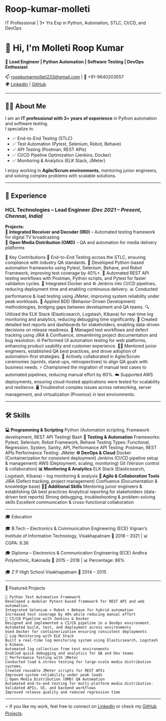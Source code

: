 # Roop-kumar-molleti
IT Professional | 3+ Yrs Exp in Python, Automation, STLC, CI/CD, and DevOps
# 👋 Hi, I'm Molleti Roop Kumar  

🚀 **Lead Engineer | Python Automation | Software Testing | DevOps Enthusiast**  

📫 roopkumarmolleti233@gmail.com | 📱 +91-9640203557  
🌍 [LinkedIn](https://linkedin.com/in/roop-kumar-molleti-914507225) | [GitHub](https://github.com/roopkumarmolleti233)

---

## 🧑‍💻 About Me
I am an **IT professional with 3+ years of experience** in Python automation and software testing.  
I specialize in:  
- ✅ End-to-End Testing (STLC)  
- ✅ Test Automation (Pytest, Selenium, Robot, Behave)  
- ✅ API Testing (Postman, REST APIs)  
- ✅ CI/CD Pipeline Optimization (Jenkins, Docker)  
- ✅ Monitoring & Analytics (ELK Stack, JMeter)  

I enjoy working in **Agile/Scrum environments**, mentoring junior engineers, and solving complex problems with scalable solutions.  

---

## 💼 Experience  

### **HCL Technologies** – Lead Engineer *(Dec 2021 – Present, Chennai, India)*  
**Projects:**  
🔹 **Integrated Receiver and Decoder (IRD)** – Automated testing framework for digital TV broadcasting  
🔹 **Open Media Distribution (OMD)** – QA and automation for media delivery platforms  

🔑 Key Contributions
    🧪 End-to-End Testing across the STLC, ensuring compliance with industry QA standards.
    🐍 Developed Python-based automation frameworks using Pytest, Selenium, Behave, and Robot Framework, improving test coverage by 40%+.
    🔗 Automated REST API testing workflows with Postman, Python scripts, and Pytest for faster validation cycles.
    🐳 Integrated Docker and ⚙️ Jenkins into CI/CD pipelines, reducing deployment time and enabling continuous delivery.
    📊 Conducted performance & load testing using JMeter, improving system reliability under peak workloads.
    📘 Applied BDD (Behavior-Driven Development) methodologies, bridging gaps between development and QA teams.
    🔍 Utilized the ELK Stack (Elasticsearch, Logstash, Kibana) for real-time log monitoring and analytics, reducing debugging time significantly.
    📑 Created detailed test reports and dashboards for stakeholders, enabling data-driven decisions on release readiness.
    📝 Managed test workflows and defect tracking using JIRA & Confluence, streamlining project documentation and bug resolution.
    🌐 Performed UI automation testing for web platforms, enhancing product usability and customer experience.
    👨‍🏫 Mentored junior engineers, established QA best practices, and drove adoption of automation-first strategies.
    🔄 Actively collaborated in Agile/Scrum ceremonies (sprints, stand-ups, retrospectives) to align QA goals with business needs.
    ⚡ Championed the migration of manual test cases to automated pipelines, reducing manual effort by 60%.
    ☁️ Supported AWS deployments, ensuring cloud-hosted applications were tested for scalability and resilience.
    🖥️ Troubleshot complex issues across networking, server management, and virtualization (Proxmox) in test environments.

---
## 🛠️ Skills 

  **💻 Programming & Scripting**
  Python (Automation scripting, Framework development, REST API Testing)
  Bash
  **🧪 Testing & Automation**
  Frameworks: Pytest, Selenium, Robot Framework, Behave
  Testing Types: Functional, Regression, System, Sanity, API, Performance
  API Testing: Postman, REST APIs
  Performance Testing: JMeter
  **⚙️ DevOps & Cloud**
  Docker (Containerization for consistent deployment)
  Jenkins (CI/CD pipeline setup & management)
  AWS (Deployment, scaling, monitoring)
  Git (Version control & collaboration)
  **📊 Monitoring & Analytics**
  ELK Stack (Elasticsearch, Logstash, Kibana) – log monitoring & analysis
  **📂 Agile & Collaboration Tools**
  JIRA (Defect tracking, project management)
  Confluence (Documentation & knowledge base)
  **👨‍🏫 Additional Skills**
  Mentoring junior engineers & establishing QA best practices
  Analytical reporting for stakeholders (data-driven test reports)
  Strong debugging, troubleshooting & problem-solving skills
  Excellent communication & cross-functional collaboration

---
🎓 Education

  🎓 B.Tech – Electronics & Communication Engineering (ECE)
  Vignan's Institute of Information Technology, Visakhapatnam
  📅 2018 – 2021 | 📊 CGPA: 8.36
  
  🎓 Diploma – Electronics & Communication Engineering (ECE)
  Andhra Polytechnic, Kakinada
  📅 2015 – 2018 | 📊 Percentage: 86%
  
  🎓 Z P High School
  Visakhapatnam
  📅 2014 – 2015

---

📌 Featured Projects

    🔹 Python Test Automation Framework
    Developed a modular Pytest-based framework for REST API and web automation.
    Integrated Selenium + Robot + Behave for hybrid automation
    Increased test coverage by 40% while reducing manual effort
    🔹 CI/CD Pipeline with Jenkins & Docker
    Designed and implemented a CI/CD pipeline in a DevOps environment.
    Automated build, test, and deployment across environments
    Used Docker for containerization ensuring consistent deployments
    🔹 Log Monitoring with ELK Stack
    Built a real-time log monitoring system using Elasticsearch, Logstash & Kibana.
    Automated log collection from test environments
    Enabled quick debugging and analytics for QA and Dev teams
    🔹 Performance Testing with JMeter
    Conducted load & stress testing for large-scale media distribution systems.
    Created reusable JMeter scripts for REST APIs
    Improved system reliability under peak loads
    🔹 Open Media Distribution (OMD) QA Automation
    Automated end-to-end testing for multi-platform media distribution.
    Validated APIs, UI, and backend workflows
    Improved release quality and reduced regression time

---

⭐️ If you like my work, feel free to connect on [LinkedIn](https://linkedin.com/in/roop-kumar-molleti-914507225) or check my [GitHub Projects](https://github.com/roopkumarmolleti233). 
